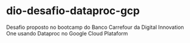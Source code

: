 # dio-desafio-dataproc-gcp
Desafio proposto no bootcamp do Banco Carrefour da Digital Innovation One usando Dataproc no Google Cloud Plataform
